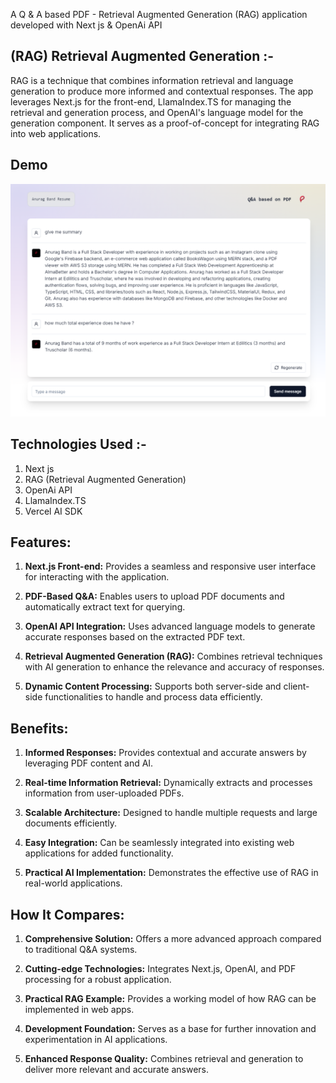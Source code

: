 A Q & A based PDF - Retrieval Augmented Generation (RAG) application developed with Next js & OpenAi API

## (RAG) Retrieval Augmented Generation :-

RAG is a technique that combines information retrieval and language generation to produce more informed and contextual responses. The app leverages Next.js for the front-end, LlamaIndex.TS for managing the retrieval and generation process, and OpenAI's language model for the generation component. It serves as a proof-of-concept for integrating RAG into web applications.

## Demo

![Image](https://github.com/Anurag-Band/Q-A-based-on-PDF---RAG-Next-js-app/blob/main/public/RAG%20SS.png)

## Technologies Used :-

1. Next js
2. RAG (Retrieval Augmented Generation)
3. OpenAi API
4. LlamaIndex.TS
5. Vercel AI SDK

## Features:

1. **Next.js Front-end:** Provides a seamless and responsive user interface for interacting with the application.

2. **PDF-Based Q&A:** Enables users to upload PDF documents and automatically extract text for querying.

3. **OpenAI API Integration:** Uses advanced language models to generate accurate responses based on the extracted PDF text.

4. **Retrieval Augmented Generation (RAG):** Combines retrieval techniques with AI generation to enhance the relevance and accuracy of responses.

5. **Dynamic Content Processing:** Supports both server-side and client-side functionalities to handle and process data efficiently.

## Benefits:

1. **Informed Responses:** Provides contextual and accurate answers by leveraging PDF content and AI.

2. **Real-time Information Retrieval:** Dynamically extracts and processes information from user-uploaded PDFs.

3. **Scalable Architecture:** Designed to handle multiple requests and large documents efficiently.

4. **Easy Integration:** Can be seamlessly integrated into existing web applications for added functionality.

5. **Practical AI Implementation:** Demonstrates the effective use of RAG in real-world applications.

## How It Compares:

1. **Comprehensive Solution:** Offers a more advanced approach compared to traditional Q&A systems.

2. **Cutting-edge Technologies:** Integrates Next.js, OpenAI, and PDF processing for a robust application.

3. **Practical RAG Example:** Provides a working model of how RAG can be implemented in web apps.

4. **Development Foundation:** Serves as a base for further innovation and experimentation in AI applications.

5. **Enhanced Response Quality:** Combines retrieval and generation to deliver more relevant and accurate answers.
